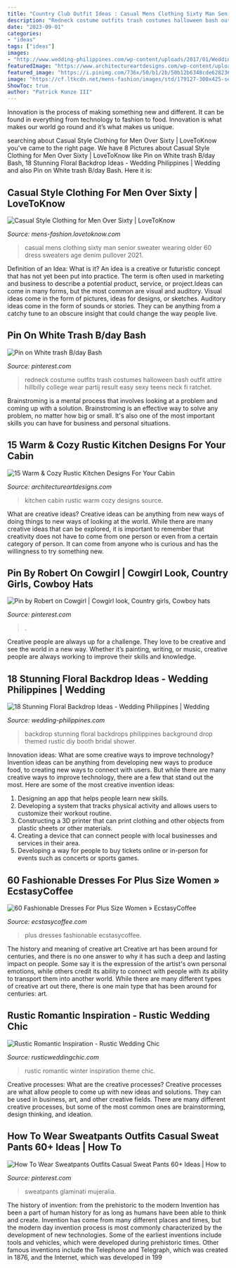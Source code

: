```yaml
---
title: "Country Club Outfit Ideas : Casual Mens Clothing Sixty Man Senior Sweater Wearing Older 60 Dress Sweaters Age Denim Pullover 2021"
description: "Redneck costume outfits trash costumes halloween bash outfit attire hillbilly college wear partij result easy sexy teens neck fi ratchet"
date: "2023-09-01"
categories:
- "ideas"
tags: ["ideas"]
images:
- "http://www.wedding-philippines.com/wp-content/uploads/2017/01/Wedding-Philippines-18-Stunning-Floral-Photo-Backdrops-Background-Ideas-18.jpg"
featuredImage: "https://www.architectureartdesigns.com/wp-content/uploads/2014/10/15-Warm-Cozy-Rustic-Kitchen-Designs-For-Your-Cabin-12-630x418.jpg"
featured_image: "https://i.pinimg.com/736x/50/b1/2b/50b12b6348cde628236d8c1e2ed70905.jpg"
image: "https://cf.ltkcdn.net/mens-fashion/images/std/179127-300x425-senior-man-wearing-sweater.jpg"
ShowToc: true
author: "Patrick Kunze III"
---
```



Innovation is the process of making something new and different. It can be found in everything from technology to fashion to food. Innovation is what makes our world go round and it’s what makes us unique.

	

		
searching about Casual Style Clothing for Men Over Sixty | LoveToKnow you've came to the right page. We have 8 Pictures about Casual Style Clothing for Men Over Sixty | LoveToKnow like Pin on White trash B/day Bash, 18 Stunning Floral Backdrop Ideas - Wedding Philippines | Wedding and also Pin on White trash B/day Bash. Here it is:
		
    
## Casual Style Clothing For Men Over Sixty | LoveToKnow

<img loading=lazy src="https://cf.ltkcdn.net/mens-fashion/images/std/179127-300x425-senior-man-wearing-sweater.jpg" onerror="this.onerror=null;this.src='https://tse3.mm.bing.net/th?id=OIP.51VhNhYeaiWprhrJWdJdSQHaKf&amp;pid=15.1';" alt="Casual Style Clothing for Men Over Sixty | LoveToKnow">

_Source: mens-fashion.lovetoknow.com_

>casual mens clothing sixty man senior sweater wearing older 60 dress sweaters age denim pullover 2021. 

	

Definition of an Idea: What is it?
An idea is a creative or futuristic concept that has not yet been put into practice. The term is often used in marketing and business to describe a potential product, service, or project.Ideas can come in many forms, but the most common are visual and auditory. Visual ideas come in the form of pictures, ideas for designs, or sketches. Auditory ideas come in the form of sounds or stories. They can be anything from a catchy tune to an obscure insight that could change the way people live.

    
## Pin On White Trash B/day Bash

<img loading=lazy src="https://i.pinimg.com/736x/c3/0e/8f/c30e8fe84f3be1398e08874bc4879a13--redneck-costume-redneck-party.jpg" onerror="this.onerror=null;this.src='https://tse4.mm.bing.net/th?id=OIP.SEB8awq6GmTKl9VIpptR0gHaOP&amp;pid=15.1';" alt="Pin on White trash B/day Bash">

_Source: pinterest.com_

>redneck costume outfits trash costumes halloween bash outfit attire hillbilly college wear partij result easy sexy teens neck fi ratchet. 

	

Brainstroming is a mental process that involves looking at a problem and coming up with a solution. Brainstroming is an effective way to solve any problem, no matter how big or small. It's also one of the most important skills you can have for business and personal situations.

    
## 15 Warm &amp; Cozy Rustic Kitchen Designs For Your Cabin

<img loading=lazy src="https://www.architectureartdesigns.com/wp-content/uploads/2014/10/15-Warm-Cozy-Rustic-Kitchen-Designs-For-Your-Cabin-12-630x418.jpg" onerror="this.onerror=null;this.src='https://tse2.mm.bing.net/th?id=OIP.BSf3l8WiHazucox6UXcWAQHaE6&amp;pid=15.1';" alt="15 Warm &amp; Cozy Rustic Kitchen Designs For Your Cabin">

_Source: architectureartdesigns.com_

>kitchen cabin rustic warm cozy designs source. 

	

What are creative ideas?
Creative ideas can be anything from new ways of doing things to new ways of looking at the world. While there are many creative ideas that can be explored, it is important to remember that creativity does not have to come from one person or even from a certain category of person. It can come from anyone who is curious and has the willingness to try something new.

    
## Pin By Robert On Cowgirl | Cowgirl Look, Country Girls, Cowboy Hats

<img loading=lazy src="https://i.pinimg.com/736x/e8/46/fc/e846fcf662d79a04cb6fb8e2c9737597.jpg" onerror="this.onerror=null;this.src='https://tse4.mm.bing.net/th?id=OIP.GyEoMi8lGmz2o422U5eNVwAAAA&amp;pid=15.1';" alt="Pin by Robert on Cowgirl | Cowgirl look, Country girls, Cowboy hats">

_Source: pinterest.com_

>. 

	

Creative people are always up for a challenge. They love to be creative and see the world in a new way. Whether it’s painting, writing, or music, creative people are always working to improve their skills and knowledge.

    
## 18 Stunning Floral Backdrop Ideas - Wedding Philippines | Wedding

<img loading=lazy src="http://www.wedding-philippines.com/wp-content/uploads/2017/01/Wedding-Philippines-18-Stunning-Floral-Photo-Backdrops-Background-Ideas-18.jpg" onerror="this.onerror=null;this.src='https://tse2.mm.bing.net/th?id=OIP.aL-NZe4JlQLh92Tm3WsUmwHaLH&amp;pid=15.1';" alt="18 Stunning Floral Backdrop Ideas - Wedding Philippines | Wedding">

_Source: wedding-philippines.com_

>backdrop stunning floral backdrops philippines background drop themed rustic diy booth bridal shower. 

	

Innovation ideas: What are some creative ways to improve technology?
Invention ideas can be anything from developing new ways to produce food, to creating new ways to connect with users. But while there are many creative ways to improve technology, there are a few that stand out the most. Here are some of the most creative invention ideas:
1. Designing an app that helps people learn new skills.
2. Developing a system that tracks physical activity and allows users to customize their workout routine.
3. Constructing a 3D printer that can print clothing and other objects from plastic sheets or other materials.
4. Creating a device that can connect people with local businesses and services in their area.
5. Developing a way for people to buy tickets online or in-person for events such as concerts or sports games.

    
## 60 Fashionable Dresses For Plus Size Women » EcstasyCoffee

<img loading=lazy src="https://i0.wp.com/www.ecstasycoffee.com/wp-content/uploads/2016/10/Dresses-For-Plus-Size-Women-8.jpg?resize=564,935" onerror="this.onerror=null;this.src='https://tse2.mm.bing.net/th?id=OIP.qoGuC4d95o3BqYh7C0Z9LAHaMR&amp;pid=15.1';" alt="60 Fashionable Dresses For Plus Size Women » EcstasyCoffee">

_Source: ecstasycoffee.com_

>plus dresses fashionable ecstasycoffee. 

	

The history and meaning of creative art
Creative art has been around for centuries, and there is no one answer to why it has such a deep and lasting impact on people. Some say it is the expression of the artist's own personal emotions, while others credit its ability to connect with people with its ability to transport them into another world. While there are many different types of creative art out there, there is one main type that has been around for centuries: art.

    
## Rustic Romantic Inspiration - Rustic Wedding Chic

<img loading=lazy src="http://rusticweddingchic.com/wp-content/uploads/2016/04/NorthCountry-24.jpg" onerror="this.onerror=null;this.src='https://tse1.mm.bing.net/th?id=OIP.BG2nyW3HnvZTdfUuGV-xhwHaLH&amp;pid=15.1';" alt="Rustic Romantic Inspiration - Rustic Wedding Chic">

_Source: rusticweddingchic.com_

>rustic romantic winter inspiration theme chic. 

	

Creative processes: What are the creative processes?
Creative processes are what allow people to come up with new ideas and solutions. They can be used in business, art, and other creative fields. There are many different creative processes, but some of the most common ones are brainstorming, design thinking, and ideation.

    
## How To Wear Sweatpants Outfits Casual Sweat Pants 60+ Ideas | How To

<img loading=lazy src="https://i.pinimg.com/736x/50/b1/2b/50b12b6348cde628236d8c1e2ed70905.jpg" onerror="this.onerror=null;this.src='https://tse1.mm.bing.net/th?id=OIP.OVL4L2lTVEiJxZPGRjDAJAAAAA&amp;pid=15.1';" alt="How To Wear Sweatpants Outfits Casual Sweat Pants 60+ Ideas | How to">

_Source: pinterest.com_

>sweatpants glaminati mujeralia. 

	

The history of invention: from the prehistoric to the modern
Invention has been a part of human history for as long as humans have been able to think and create. Invention has come from many different places and times, but the modern day invention process is most commonly characterized by the development of new technologies. Some of the earliest inventions include tools and vehicles, which were developed during prehistoric times. Other famous inventions include the Telephone and Telegraph, which was created in 1876, and the Internet, which was developed in 199
